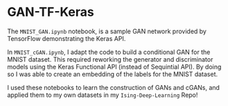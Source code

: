 # GAN-TF-Keras
The ```MNIST_GAN.ipynb``` notebook, is a sample GAN network provided by TensorFlow demonstrating the Keras API.

In ```MNIST_cGAN.ipynb```, I adapt the code to build a conditional GAN for the MNIST dataset. This required reworking the generator and discriminator models using the Keras Functional API (instead of Sequintial API). By doing so I was able to create an embedding of the labels for the MNIST dataset. 

I used these notebooks to learn the construction of GANs and cGANs, and applied them to my own datasets in my ```Ising-Deep-Learning``` Repo!
